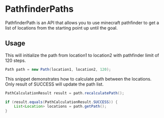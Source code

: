 # PathfinderPaths

PathfinderPath is an API that allows you to use minecraft pathfinder to get a list of locations from the starting point
up until the goal.

## Usage

This will initialize the path from location1 to location2 with pathfinder limit of 120 steps.
```java
Path path = new Path(location1, location2, 120);
```

This snippet demonstrates how to calculate path between the locations. Only result of SUCCESS will update the path list.
```java
PathCalculationResult result = path.recalculatePath();

if (result.equals(PathCalculationResult.SUCCESS)) {
    List<Location> locations = path.getPath();
}
```
